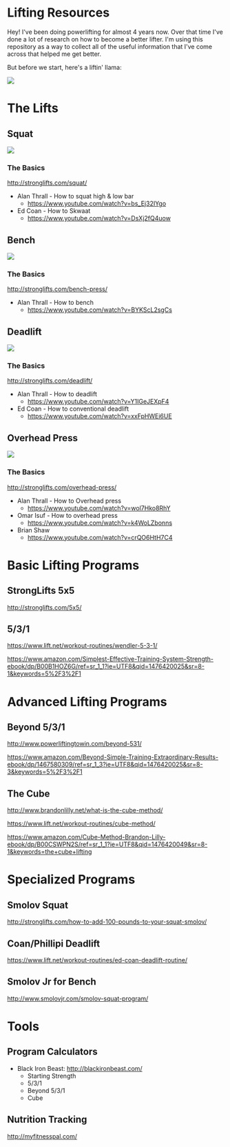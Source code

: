 # Lifting Resources

Hey! I've been doing powerlifting for almost 4 years now. Over that time I've done a lot of research on how to become a better lifter. I'm using this repository as a way to collect all of the useful information that I've come across that helped me get better.

But before we start, here's a liftin' llama:

![](https://media.giphy.com/media/3o6gb7ttGsXqohupz2/giphy.gif)

# The Lifts

## Squat

![](https://media.giphy.com/media/AWfeFosX36RTW/giphy.gif)

### The Basics

http://stronglifts.com/squat/

- Alan Thrall - How to squat high & low bar
  + https://www.youtube.com/watch?v=bs_Ej32IYgo
- Ed Coan - How to Skwaat
  + https://www.youtube.com/watch?v=DsXj2fQ4uow

## Bench

![](https://media.giphy.com/media/Ox658KujC4ny8/giphy.gif)

### The Basics

http://stronglifts.com/bench-press/

- Alan Thrall - How to bench
  + https://www.youtube.com/watch?v=BYKScL2sgCs

## Deadlift

![](https://media.giphy.com/media/M2qCVgOKaSNLG/giphy.gif)

### The Basics

http://stronglifts.com/deadlift/

- Alan Thrall - How to deadlift
  + https://www.youtube.com/watch?v=Y1IGeJEXpF4
- Ed Coan - How to conventional deadlift
  + https://www.youtube.com/watch?v=xxFpHWEi6UE

## Overhead Press

![](http://i.imgur.com/GoYFIr5.gif)

### The Basics

http://stronglifts.com/overhead-press/

- Alan Thrall - How to Overhead press
  + https://www.youtube.com/watch?v=wol7Hko8RhY
- Omar Isuf - How to overhead press
  + https://www.youtube.com/watch?v=k4WoLZbonns
- Brian Shaw
  + https://www.youtube.com/watch?v=crQO6HtH7C4

# Basic Lifting Programs

## StrongLifts 5x5

http://stronglifts.com/5x5/

## 5/3/1

https://www.lift.net/workout-routines/wendler-5-3-1/

https://www.amazon.com/Simplest-Effective-Training-System-Strength-ebook/dp/B00B1HOZ6G/ref=sr_1_1?ie=UTF8&qid=1476420025&sr=8-1&keywords=5%2F3%2F1

# Advanced Lifting Programs

## Beyond 5/3/1

http://www.powerliftingtowin.com/beyond-531/

https://www.amazon.com/Beyond-Simple-Training-Extraordinary-Results-ebook/dp/1467580309/ref=sr_1_3?ie=UTF8&qid=1476420025&sr=8-3&keywords=5%2F3%2F1

## The Cube

http://www.brandonlilly.net/what-is-the-cube-method/

https://www.lift.net/workout-routines/cube-method/

https://www.amazon.com/Cube-Method-Brandon-Lilly-ebook/dp/B00CSWPN2S/ref=sr_1_1?ie=UTF8&qid=1476420049&sr=8-1&keywords=the+cube+lifting

# Specialized Programs

## Smolov Squat

http://stronglifts.com/how-to-add-100-pounds-to-your-squat-smolov/

## Coan/Phillipi Deadlift

https://www.lift.net/workout-routines/ed-coan-deadlift-routine/

## Smolov Jr for Bench

http://www.smolovjr.com/smolov-squat-program/

# Tools

## Program Calculators

- Black Iron Beast: http://blackironbeast.com/
  + Starting Strength
  + 5/3/1
  + Beyond 5/3/1
  + Cube

## Nutrition Tracking

http://myfitnesspal.com/
